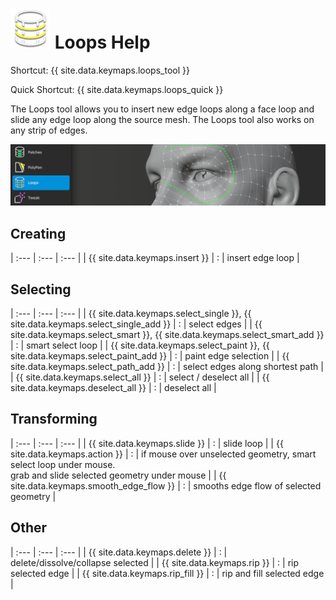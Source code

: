 # ![](images/loops-icon.png) Loops Help

Shortcut: {{ site.data.keymaps.loops_tool }}

Quick Shortcut: {{ site.data.keymaps.loops_quick }}


The Loops tool allows you to insert new edge loops along a face loop and slide any edge loop along the source mesh.
The Loops tool also works on any strip of edges.

![](images/help_loops.png)

## Creating


| :--- | :--- | :--- |
| {{ site.data.keymaps.insert }} | : | insert edge loop |


## Selecting


| :--- | :--- | :--- |
| {{ site.data.keymaps.select_single }}, {{ site.data.keymaps.select_single_add }} | : | select edges |
| {{ site.data.keymaps.select_smart }}, {{ site.data.keymaps.select_smart_add }}   | : | smart select loop |
| {{ site.data.keymaps.select_paint }}, {{ site.data.keymaps.select_paint_add }}   | : | paint edge selection |
| {{ site.data.keymaps.select_path_add }}                  | : | select edges along shortest path |
| {{ site.data.keymaps.select_all }}                       | : | select / deselect all |
| {{ site.data.keymaps.deselect_all }}                     | : | deselect all |


## Transforming


| :--- | :--- | :--- |
| {{ site.data.keymaps.slide }}  | : | slide loop |
| {{ site.data.keymaps.action }} | : | if mouse over unselected geometry, smart select loop under mouse. <br> grab and slide selected geometry under mouse |
| {{ site.data.keymaps.smooth_edge_flow }} | : | smooths edge flow of selected geometry |

## Other


| :--- | :--- | :--- |
| {{ site.data.keymaps.delete }}   | : | delete/dissolve/collapse selected |
| {{ site.data.keymaps.rip }}      | : | rip selected edge |
| {{ site.data.keymaps.rip_fill }} | : | rip and fill selected edge |

